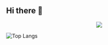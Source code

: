 ## Hi there 👋
<div align="center">
  <img src="https://capsule-render.vercel.app/api?type=waving&height=300&color=gradient&text=Hobbyist%20Developer" />
</div>

![Top Langs](https://github-readme-stats.vercel.app/api/top-langs/?username=649811&layout=compact)
